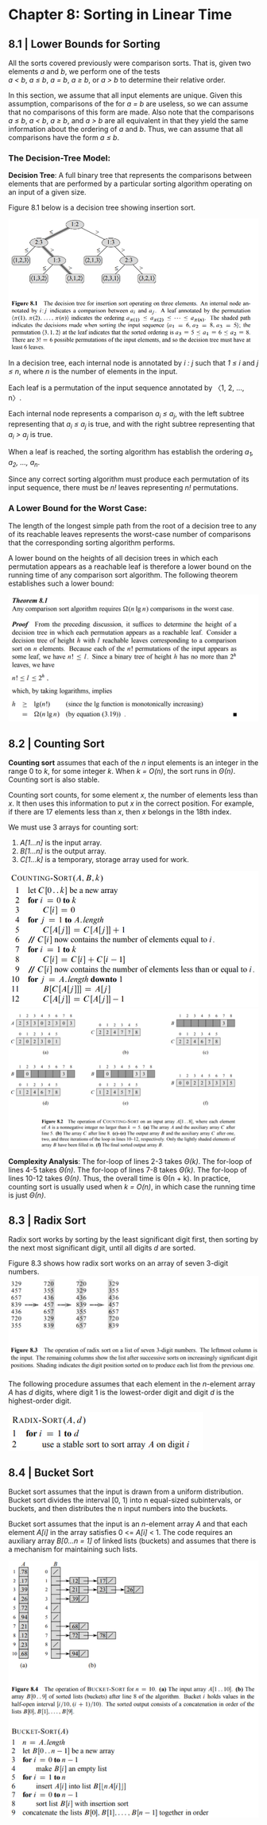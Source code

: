 # Chapter 8: Sorting in Linear Time

## 8.1 | Lower Bounds for Sorting
All the sorts covered previously were comparison sorts. That is, given two elements _a_ and _b_, we perform one of the tests <br/>
_a < b_, _a ≤ b_, _a = b_, _a ≥ b_, or _a > b_ to determine their relative order.

In this section, we assume that all input elements are unique. Given this assumption, comparisons of the for _a = b_ are useless, so we can assume that no comparisons of this form are made. Also note that the comparisons _a ≤ b_, _a < b_, _a ≥ b_, and _a > b_ are all equivalent in that they yield the same information about the ordering of _a_ and _b_. Thus, we can assume that all comparisons have the form _a ≤ b_.

### The Decision-Tree Model:

**Decision Tree**: A full binary tree that represents the comparisons between elements that are performed by a particular sorting algorithm operating on an input of a given size.

Figure 8.1 below is a decision tree showing insertion sort.

![](https://github.com/stinsan/CS-4413-Algorithm-Analysis/blob/master/Screenshots/algo-27.png)

In a decision tree, each internal node is annotated by _i : j_ such that _1 ≤ i_ and _j ≤ n_, where _n_ is the number of elements in the input.

Each leaf is a permutation of the input sequence annotated by 〈1, 2, ..., n〉.

Each internal node represents a comparison _a<sub>i</sub> ≤ a<sub>j</sub>_, with the left subtree representing that _a<sub>i</sub> ≤ a<sub>j</sub>_ is true, and with the right subtree representing that _a<sub>i</sub> > a<sub>j</sub>_ is true.

When a leaf is reached, the sorting algorithm has establish the ordering _a<sub>1</sub>, a<sub>2</sub>, ..., a<sub>n</sub>_.

Since any correct sorting algorithm must produce each permutation of its input sequence, there must be _n!_ leaves representing _n!_ permutations.

### A Lower Bound for the Worst Case:

The length of the longest simple path from the root of a decision tree to any of
its reachable leaves represents the worst-case number of comparisons that the corresponding sorting algorithm performs.

A lower bound on the heights of all decision trees in which each permutation
appears as a reachable leaf is therefore a lower bound on the running time of any
comparison sort algorithm. The following theorem establishes such a lower bound:

![](https://github.com/stinsan/CS-4413-Algorithm-Analysis/blob/master/Screenshots/algo-28.png)

## 8.2 | Counting Sort

**Counting sort** assumes that each of the _n_ input elements is an integer in the range 0 to _k_, for some integer _k_. When _k = O(n)_, the sort runs in _Θ(n)_. Counting sort is also stable.

Counting sort counts, for some element _x_, the number of elements less than _x_. It then uses this information to put _x_ in the correct position. For example, if there are 17 elements less than _x_, then _x_ belongs in the 18th index.

We must use 3 arrays for counting sort: 
1. _A[1...n]_ is the input array.
2. _B[1...n]_ is the output array.
3. _C[1...k]_ is a temporary, storage array used for work.

![](https://github.com/stinsan/CS-4413-Algorithm-Analysis/blob/master/Screenshots/algo-29.png)
![](https://github.com/stinsan/CS-4413-Algorithm-Analysis/blob/master/Screenshots/algo-31.png)

**Complexity Analysis**:
The for-loop of lines 2-3 takes _Θ(k)_. The for-loop of lines 4-5 takes _Θ(n)_. The for-loop of lines 7-8 takes _Θ(k)_. The for-loop of lines 10-12 takes _Θ(n)_. Thus, the overall time is Θ(n + k). In practice, counting sort is usually used when _k = O(n)_, in which case the running time is just _Θ(n)_.

## 8.3 | Radix Sort

Radix sort works by sorting by the least significant digit first, then sorting by the next most significant digit, until all digits _d_ are sorted.

Figure 8.3 shows how radix sort works on an array of seven 3-digit numbers.
![](https://github.com/stinsan/CS-4413-Algorithm-Analysis/blob/master/Screenshots/algo-32.png)

The following procedure assumes that
each element in the _n_-element array _A_ has _d_ digits, where digit 1 is the lowest-order
digit and digit _d_ is the highest-order digit.

![](https://github.com/stinsan/CS-4413-Algorithm-Analysis/blob/master/Screenshots/algo-33.png)

## 8.4 | Bucket Sort

Bucket sort assumes that the input is drawn from a uniform distribution.
Bucket sort divides the interval [0, 1) into n equal-sized subintervals, or buckets,
and then distributes the n input numbers into the buckets.

Bucket sort assumes that the input is an _n_-element array _A_ and
that each element _A[i]_ in the array satisfies 0 <= _A[i]_ < 1. The code requires an
auxiliary array _B[0...n = 1]_ of linked lists (buckets) and assumes that there is a
mechanism for maintaining such lists.


![](https://github.com/stinsan/CS-4413-Algorithm-Analysis/blob/master/Screenshots/algo-34.png)

